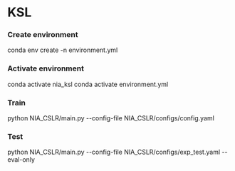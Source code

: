 # KSL

### Create environment
conda env create -n environment.yml
### Activate environment
conda activate nia_ksl
conda activate environment.yml
### Train
python NIA_CSLR/main.py --config-file NIA_CSLR/configs/config.yaml
### Test
python NIA_CSLR/main.py --config-file NIA_CSLR/configs/exp_test.yaml --eval-only
